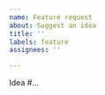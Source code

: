 ```yaml
---
name: Feature request
about: Suggest an idea
title: ''
labels: feature
assignees: ''

---
```


<!--
Before creating this issue, start a discussion about your idea (https://github.com/EXG1O/Constructor-Telegram-Bots-Frontend/discussions/categories/ideas) and get approval from the project owner (@EXG1O).
-->

Idea #...
